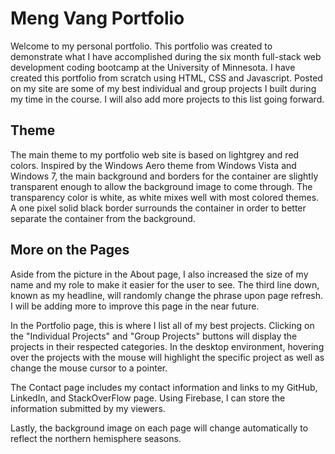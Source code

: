 # Meng Vang Portfolio

Welcome to my personal portfolio. This portfolio was created to demonstrate what I have accomplished during the six month full-stack web development coding bootcamp at the University of Minnesota. I have created this portfolio from scratch using HTML, CSS and Javascript. Posted on my site are some of my best individual and group projects I built during my time in the course. I will also add more projects to this list going forward.

## Theme

The main theme to my portfolio web site is based on lightgrey and red colors. Inspired by the Windows Aero theme from Windows Vista and Windows 7, the main background and borders for the container are slightly transparent enough to allow the background image to come through. The transparency color is white, as white mixes well with most colored themes. A one pixel solid black border surrounds the container in order to better separate the container from the background.

## More on the Pages

Aside from the picture in the About page, I also increased the size of my name and my role to make it easier for the user to see. The third line down, known as my headline, will randomly change the phrase upon page refresh. I will be adding more to improve this page in the near future.

In the Portfolio page, this is where I list all of my best projects. Clicking on the "Individual Projects" and "Group Projects" buttons will display the projects in their respected  categories. In the desktop environment, hovering over the projects with the mouse will highlight the specific project as well as change the mouse cursor to a pointer.

The Contact page includes my contact information and links to my GitHub, LinkedIn, and StackOverFlow page. Using Firebase, I can store the information submitted by my viewers.

Lastly, the background image on each page will change automatically to reflect the northern hemisphere seasons.
